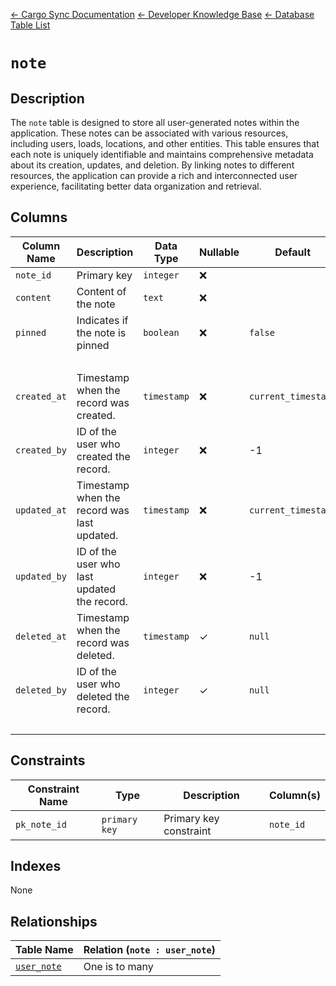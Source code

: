 [← Cargo Sync Documentation](../../../../readme.md) [← Developer Knowledge Base](../../readme.md) [← Database Table List](../database-design.md)

# `note`

## Description
The `note` table is designed to store all user-generated notes within the application. These notes can be associated with various resources, including users, loads, locations, and other entities. This table ensures that each note is uniquely identifiable and maintains comprehensive metadata about its creation, updates, and deletion. By linking notes to different resources, the application can provide a rich and interconnected user experience, facilitating better data organization and retrieval.


## Columns

|Column Name|Description|Data Type|Nullable|Default|
|-|-|-|-|-|
|`note_id`|Primary key|`integer`|❌||
|`content`|Content of the note|`text`|❌||
|`pinned`|Indicates if the note is pinned|`boolean`|❌|`false`|
|&nbsp;|
|`created_at`|Timestamp when the record was created.|`timestamp`|❌|`current_timestamp`|
|`created_by`|ID of the user who created the record.|`integer`|❌|-1|
|`updated_at`|Timestamp when the record was last updated.|`timestamp`|❌|`current_timestamp`|
|`updated_by`|ID of the user who last updated the record.|`integer`|❌|-1|
|`deleted_at`|Timestamp when the record was deleted.|`timestamp`|✓|`null`|
|`deleted_by`|ID of the user who deleted the record.|`integer`|✓|`null`|
|&nbsp;|

## Constraints

|Constraint Name|Type|Description|Column(s)|
|--|--|--|--|
|`pk_note_id`|`primary key`|Primary key constraint|`note_id`|

## Indexes

None

## Relationships

|Table Name|Relation (`note : user_note`)|
|-|-|
|[`user_note`](./user-note-table.md)|One is to many|